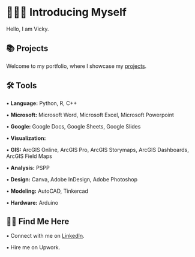 # 👩🏻‍💻 Introducing Myself
Hello, I am Vicky. <p>
## 📚 Projects <br>
Welcome to my portfolio, where I showcase my [projects](https://github.com/redefiningvicky/Portfolio-Guide).
## 🛠️ Tools <br>
• <b>Language:</b> Python, R, C++ <p>
• <b>Microsoft:</b> Microsoft Word, Microsoft Excel, Microsoft Powerpoint <p>
• <b>Google:</b> Google Docs, Google Sheets, Google Slides <p>
• <b>Visualization:</b>  <p>
• <b>GIS:</b> ArcGIS Online, ArcGIS Pro, ArcGIS Storymaps, ArcGIS Dashboards, ArcGIS Field Maps <p>
• <b>Analysis:</b> PSPP <p>
• <b>Design:</b> Canva, Adobe InDesign, Adobe Photoshop <p>
• <b>Modeling:</b> AutoCAD, Tinkercad <p>
• <b>Hardware:</b> Arduino <p>
## 👋🏻 Find Me Here <br>
• Connect with me on [LinkedIn](https://www.linkedin.com/in/redefiningvicky/). <p>
• Hire me on Upwork.
